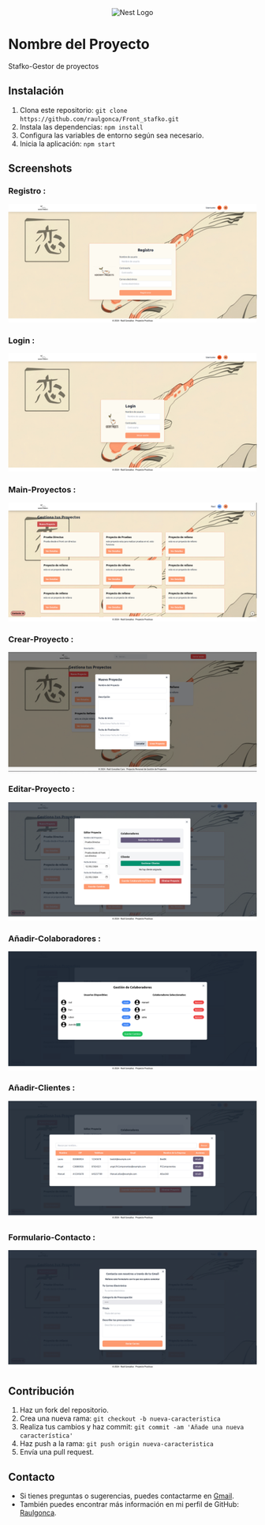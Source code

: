 <p align="center" style="padding-top: 3em">
  <a target="blank"><img src="https://beebit.es/wp-content/uploads/2017/07/marca-sin-bordes.png" width="250" alt="Nest Logo" /></a>
</p>


# Nombre del Proyecto

Stafko-Gestor de proyectos

## Instalación

1. Clona este repositorio: `git clone https://github.com/raulgonca/Front_stafko.git`
2. Instala las dependencias: `npm install`
3. Configura las variables de entorno según sea necesario.
4. Inicia la aplicación: `npm start`

## Screenshots

### Registro :
<img src="/Screenshot/Registro.png">

### Login :
<img src="/Screenshot/Login.png">

### Main-Proyectos :
<img src="/Screenshot/Main.png">

### Crear-Proyecto :
<img src="/Screenshot/CreateProject.png">

### Editar-Proyecto :
<img src="/Screenshot/ProjectEdit.png">

### Añadir-Colaboradores :
<img src="/Screenshot/Collaborators.png">

### Añadir-Clientes :
<img src="/Screenshot/Client.png">

### Formulario-Contacto :
<img src="/Screenshot/Contacto.png">


## Contribución

1. Haz un fork del repositorio.
2. Crea una nueva rama: `git checkout -b nueva-caracteristica`
3. Realiza tus cambios y haz commit: `git commit -am 'Añade una nueva característica'`
4. Haz push a la rama: `git push origin nueva-caracteristica`
5. Envía una pull request.


## Contacto

- Si tienes preguntas o sugerencias, puedes contactarme en [Gmail](mailto:raulgo2003@gmail.com).
- También puedes encontrar más información en mi perfil de GitHub: [Raulgonca](https://github.com/raulgonca).

